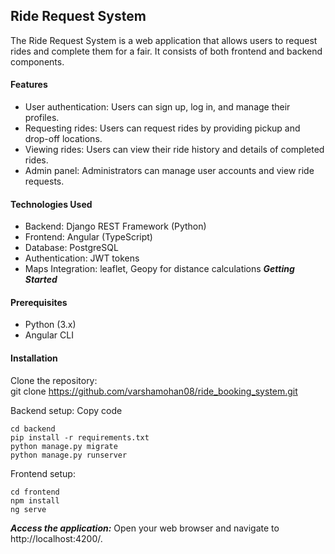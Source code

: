 ## Ride Request System
The Ride Request System is a web application that allows users to request rides and complete them for a fair. It consists of both frontend and backend components.

#### Features
- User authentication: Users can sign up, log in, and manage their profiles.
- Requesting rides: Users can request rides by providing pickup and drop-off locations.
- Viewing rides: Users can view their ride history and details of completed rides.
- Admin panel: Administrators can manage user accounts and view ride requests.
#### Technologies Used
- Backend: Django REST Framework (Python)
- Frontend: Angular (TypeScript)
- Database: PostgreSQL
- Authentication: JWT tokens
- Maps Integration: leaflet, Geopy for distance calculations
***Getting Started***
#### Prerequisites
- Python (3.x)
- Angular CLI
#### Installation
Clone the repository:\
git clone https://github.com/varshamohan08/ride_booking_system.git

Backend setup:
Copy code
```
cd backend
pip install -r requirements.txt
python manage.py migrate
python manage.py runserver
```
Frontend setup:
```
cd frontend
npm install
ng serve
```
***Access the application:***
Open your web browser and navigate to http://localhost:4200/.

